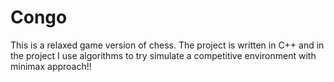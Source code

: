 # Congo
This is a relaxed game version of chess. The project is written in C++ and in the project I use algorithms to try simulate a competitive environment with minimax approach!!
